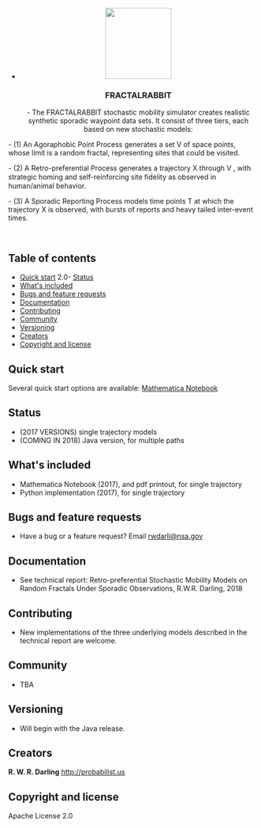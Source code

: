 - <p align="center">
  <a href="URL">
    <img src="https://github.com/NationalSecurityAgency/fractalrabbit/blob/master/RabbitProfile.jpg.jpg" alt="" width=134 height=144>
  </a>

  <h3 align="center">FRACTALRABBIT</h3>

  <p align="center">
    - The FRACTALRABBIT stochastic mobility simulator creates realistic synthetic sporadic waypoint data sets. It consist of three tiers, each based on new stochastic models: </p>
<p>	
	 - (1) An Agoraphobic Point Process generates a set V of space points, whose limit is a random fractal, representing sites that could be visited. </p>
<p>	 - (2) A Retro-preferential Process generates a trajectory X through V , with strategic homing and self-reinforcing site ﬁdelity as observed in human/animal behavior. </p>
<p>	 - (3) A Sporadic Reporting Process models time points T at which the trajectory X is observed, with bursts of reports and heavy tailed inter-event times.</p>
  </p>
</p>

<br>

## Table of contents

- [Quick start](#quick-start)
 2.0- [Status](#status)
- [What's included](#whats-included)
- [Bugs and feature requests](#bugs-and-feature-requests)
- [Documentation](#documentation)
- [Contributing](#contributing)
- [Community](#community)
- [Versioning](#versioning)
- [Creators](#creators)
- [Copyright and license](#copyright-and-license)

## Quick start

Several quick start options are available: 
<a href="https://github.com/NationalSecurityAgency/fractalrabbit/blob/master/RetroPreferentialSporadicSimulator.nb">Mathematica Notebook</a>

## Status

- (2017 VERSIONS) single trajectory models
- (COMING IN 2018) Java version, for multiple paths

## What's included
- Mathematica Notebook (2017), and pdf printout, for single trajectory
- Python implementation (2017), for single trajectory

## Bugs and feature requests
- Have a bug or a feature request? Email rwdarli@nsa.gov

## Documentation
- See technical report: Retro-preferential Stochastic Mobility Models on Random Fractals Under Sporadic Observations, R.W.R. Darling, 2018 

## Contributing
- New implementations of the three underlying models described in the technical report are welcome.

## Community
- TBA

## Versioning
- Will begin with the Java release.

## Creators

**R. W. R. Darling**
http://probabilist.us


## Copyright and license

Apache License 2.0
